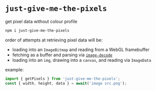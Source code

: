 # `just-give-me-the-pixels`

get pixel data without colour profile

```sh
npm i just-give-me-the-pixels
```

order of attempts at retrieving pixel data will be:

- loading into an `ImageBitmap` and reading from a WebGL framebuffer
- fetching as a buffer and parsing via [`image-decode`](https://www.npmjs.com/package/image-decode)
- loading into an `img`, drawing into a `canvas`, and reading via `ImageData`

example:

```ts
import { getPixels } from 'just-give-me-the-pixels';
const { width, height, data } = await('image src.png');
```
